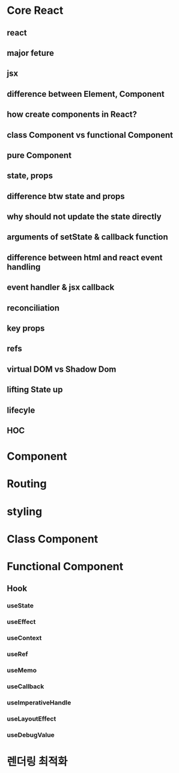 # Core React

## react

## major feture

## jsx

## difference between Element, Component

## how create components in React?

## class Component vs functional Component

## pure Component

## state, props

## difference btw state and props

## why should not update the state directly

## arguments of setState & callback function

## difference between html and react event handling

## event handler & jsx callback

## reconciliation

## key props

## refs

## virtual DOM vs Shadow Dom

## lifting State up

## lifecyle

## HOC

# Component

# Routing

# styling

# Class Component

# Functional Component

## Hook

### useState

### useEffect

### useContext

### useRef

### useMemo

### useCallback

### useImperativeHandle

### useLayoutEffect

### useDebugValue

# 렌더링 최적화

#
